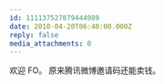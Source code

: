 ```yaml
---
id: 111137527879444989
date: 2010-04-20T06:40:00.000Z
reply: false
media_attachments: 0
---
```


欢迎 FO。 原来腾讯微博邀请码还能卖钱。 ​​​​

